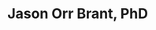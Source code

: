 # Jason Orr Brant, PhD
<!--![headshot](https://github.com/user-attachments/assets/ab31a9dc-9cc4-44c5-b85e-306f7c89f338)

**jobrant/jobrant** is a ✨ _special_ ✨ repository because its `README.md` (this file) appears on your GitHub profile.

Here are some ideas to get you started:![headshot](https://github.com/user-attachments/assets/ddd7d2f1-b0f9-4aff-8d10-4935bfc1b4d8)


- 🔭 I’m currently working on ...
- 🌱 I’m currently learning ...
- 👯 I’m looking to collaborate on ...
- 🤔 I’m looking for help with ...
- 💬 Ask me about ...
- 📫 How to reach me: ...
- 😄 Pronouns: ...
- ⚡ Fun fact: ...
-->
